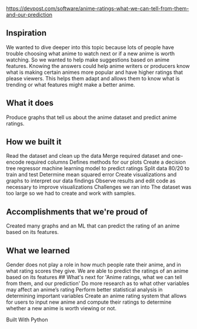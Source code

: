 https://devpost.com/software/anime-ratings-what-we-can-tell-from-them-and-our-prediction

## Inspiration

We wanted to dive deeper into this topic because lots of people have trouble choosing what anime to watch next or if a new anime is worth watching. So we wanted to help make suggestions based on anime features. Knowing the answers could help anime writers or producers know what is making certain animes more popular and have higher ratings that please viewers. This helps them adapt and allows them to know what is trending or what features might make a better anime.

## What it does

Produce graphs that tell us about the anime dataset and predict anime ratings.

## How we built it

Read the dataset and clean up the data
Merge required dataset and one-encode required columns
Defines methods for our plots
Create a decision tree regressor machine learning model to predict ratings
Split data 80/20 to train and test
Determine mean squared error
Create visualizations and graphs to interpret our data findings
Observe results and edit code as necessary to improve visualizations
Challenges we ran into
The dataset was too large so we had to create and work with samples.

## Accomplishments that we're proud of

Created many graphs and an ML that can predict the rating of an anime based on its features.

## What we learned

Gender does not play a role in how much people rate their anime, and in what rating scores they give.
We are able to predict the ratings of an anime based on its features ## What's next for 'Anime ratings, what we can tell from them, and our prediction'
Do more research as to what other variables may affect an anime’s rating
Perform better statistical analysis in determining important variables
Create an anime rating system that allows for users to input new anime and compute their ratings to determine whether a new anime is worth viewing or not.

Built With Python
